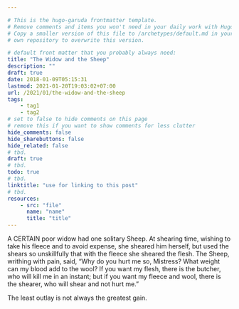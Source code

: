 ```yaml
---

# This is the hugo-garuda frontmatter template.
# Remove comments and items you won't need in your daily work with Hugo.
# Copy a smaller version of this file to /archetypes/default.md in your
# own repository to overwrite this version.

# default front matter that you probably always need:
title: "The Widow and the Sheep"
description: ""
draft: true
date: 2018-01-09T05:15:31
lastmod: 2021-01-20T19:03:02+07:00
url: /2021/01/the-widow-and-the-sheep
tags:
    - tag1
    - tag2
# set to false to hide comments on this page
# remove this if you want to show comments for less clutter
hide_comments: false
hide_sharebuttons: false
hide_related: false
# tbd.
draft: true
# tbd.
todo: true
# tbd.
linktitle: "use for linking to this post"
# tbd.
resources:
    - src: "file"
      name: "name"
      title: "title"
---
```

A CERTAIN poor widow had one solitary Sheep. At shearing time, wishing to take his fleece and to avoid expense, she sheared him herself, but used the shears so unskillfully that with the fleece she sheared the flesh. The Sheep, writhing with pain, said, “Why do you hurt me so, Mistress? What weight can my blood add to the wool? If you want my flesh, there is the butcher, who will kill me in an instant; but if you want my fleece and wool, there is the shearer, who will shear and not hurt me.”

The least outlay is not always the greatest gain.
